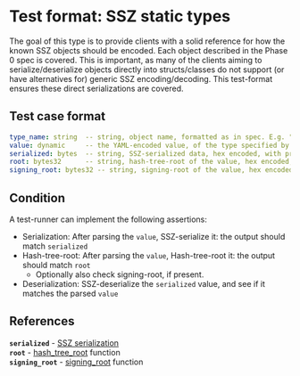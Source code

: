 # Test format: SSZ static types

The goal of this type is to provide clients with a solid reference for how the known SSZ objects should be encoded.
Each object described in the Phase 0 spec is covered.
This is important, as many of the clients aiming to serialize/deserialize objects directly into structs/classes
do not support (or have alternatives for) generic SSZ encoding/decoding.
This test-format ensures these direct serializations are covered.

## Test case format

```yaml
type_name: string  -- string, object name, formatted as in spec. E.g. "BeaconBlock"
value: dynamic     -- the YAML-encoded value, of the type specified by type_name.
serialized: bytes  -- string, SSZ-serialized data, hex encoded, with prefix 0x
root: bytes32      -- string, hash-tree-root of the value, hex encoded, with prefix 0x
signing_root: bytes32 -- string, signing-root of the value, hex encoded, with prefix 0x. Optional, present if type contains ``signature`` field
```

## Condition

A test-runner can implement the following assertions:
- Serialization: After parsing the `value`, SSZ-serialize it: the output should match `serialized`
- Hash-tree-root: After parsing the `value`, Hash-tree-root it: the output should match `root`
    - Optionally also check signing-root, if present.
- Deserialization: SSZ-deserialize the `serialized` value, and see if it matches the parsed `value`

## References


**`serialized`** - [SSZ serialization](../../simple-serialize.md#serialization)   
**`root`** - [hash_tree_root](../../simple-serialize.md#merkleization) function  
**`signing_root`** - [signing_root](../../simple-serialize.md#self-signed-containers) function
